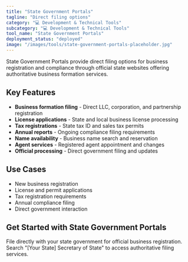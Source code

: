 ```yaml
---
title: "State Government Portals"
tagline: "Direct filing options"
category: "💻 Development & Technical Tools"
subcategory: "💻 Development & Technical Tools"
tool_name: "State Government Portals"
deployment_status: "deployed"
image: "/images/tools/state-government-portals-placeholder.jpg"
---
```

State Government Portals provide direct filing options for business registration and compliance through official state websites offering authoritative business formation services.

## Key Features

- **Business formation filing** - Direct LLC, corporation, and partnership registration
- **License applications** - State and local business license processing
- **Tax registrations** - State tax ID and sales tax permits
- **Annual reports** - Ongoing compliance filing requirements
- **Name availability** - Business name search and reservation
- **Agent services** - Registered agent appointment and changes
- **Official processing** - Direct government filing and updates

## Use Cases

- New business registration
- License and permit applications
- Tax registration requirements
- Annual compliance filing
- Direct government interaction

## Get Started with State Government Portals

File directly with your state government for official business registration. Search "[Your State] Secretary of State" to access authoritative filing services.
